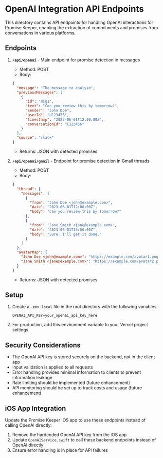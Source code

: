 # OpenAI Integration API Endpoints

This directory contains API endpoints for handling OpenAI interactions for Promise Keeper, enabling the extraction of commitments and promises from conversations in various platforms.

## Endpoints

1. **`/api/openai`** - Main endpoint for promise detection in messages
   - Method: POST
   - Body: 
   ```json
   {
     "message": "The message to analyze",
     "previousMessages": [
       {
         "id": "msg1",
         "text": "Can you review this by tomorrow?",
         "sender": "John Doe",
         "userId": "U123456",
         "timestamp": "2023-06-01T12:00:00Z",
         "conversationId": "C123456"
       }
     ],
     "source": "slack"
   }
   ```
   - Returns: JSON with detected promises

2. **`/api/openai/gmail`** - Endpoint for promise detection in Gmail threads
   - Method: POST
   - Body:
   ```json
   {
     "thread": {
       "messages": [
         {
           "from": "John Doe <john@example.com>",
           "date": "2023-06-01T12:00:00Z",
           "body": "Can you review this by tomorrow?"
         },
         {
           "from": "Jane Smith <jane@example.com>",
           "date": "2023-06-01T13:00:00Z",
           "body": "Sure, I'll get it done."
         }
       ]
     },
     "avatarMap": {
       "John Doe <john@example.com>": "https://example.com/avatar1.png",
       "Jane Smith <jane@example.com>": "https://example.com/avatar2.png"
     }
   }
   ```
   - Returns: JSON with detected promises

## Setup

1. Create a `.env.local` file in the root directory with the following variables:
   ```
   OPENAI_API_KEY=your_openai_api_key_here
   ```

2. For production, add this environment variable to your Vercel project settings.

## Security Considerations

- The OpenAI API key is stored securely on the backend, not in the client app
- Input validation is applied to all requests
- Error handling provides minimal information to clients to prevent information leakage
- Rate limiting should be implemented (future enhancement)
- API monitoring should be set up to track costs and usage (future enhancement)

## iOS App Integration

Update the Promise Keeper iOS app to use these endpoints instead of calling OpenAI directly:

1. Remove the hardcoded OpenAI API key from the iOS app
2. Update `OpenAIService.swift` to call these backend endpoints instead of OpenAI directly
3. Ensure error handling is in place for API failures 